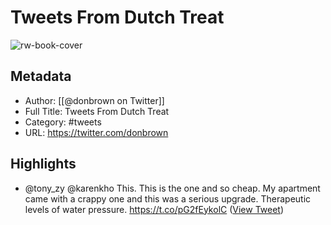 # Tweets From Dutch Treat

![rw-book-cover](https://pbs.twimg.com/profile_images/1640908338522382338/mPiS7qM9.jpg)

## Metadata
- Author: [[@donbrown on Twitter]]
- Full Title: Tweets From Dutch Treat
- Category: #tweets
- URL: https://twitter.com/donbrown

## Highlights
- @tony_zy @karenkho This. This is the one and so cheap. My apartment came with a crappy one and this was a serious upgrade. Therapeutic levels of water pressure. https://t.co/pG2fEykolC ([View Tweet](https://twitter.com/donbrown/status/1272144675860697089))
